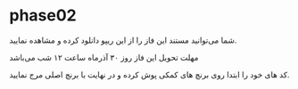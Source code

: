 # phase02


شما می‌توانید مستند این فاز را از این ریپو دانلود کرده و مشاهده نمایید.

مهلت تحویل این فاز  روز ۳۰ آذرماه ساعت ۱۲ شب می‌باشد

کد های خود را ابتدا روی برنچ های کمکی پوش کرده و در نهایت با برنچ اصلی مرج نمایید.
